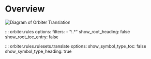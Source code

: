 # Overview
![Diagram of Orbiter Translation](https://lucid.app/publicSegments/view/e90bf8ce-94e4-4cff-aa14-aa89ceebd461/image.png)

::: orbiter.rules
    options:
      filters:
        - "!.*"
      show_root_heading: false
      show_root_toc_entry: false


::: orbiter.rules.rulesets.translate
    options:
        show_symbol_type_toc: false
        show_symbol_type_heading: true
